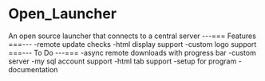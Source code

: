 # Open_Launcher
An open source launcher that connects to a central server
---=== Features ===---
-remote update checks
-html display support
-custom logo support
===--- To Do ---===
-async remote downloads with progress bar
-custom server
-my sql account support
-html tab support
-setup for program
-documentation 
